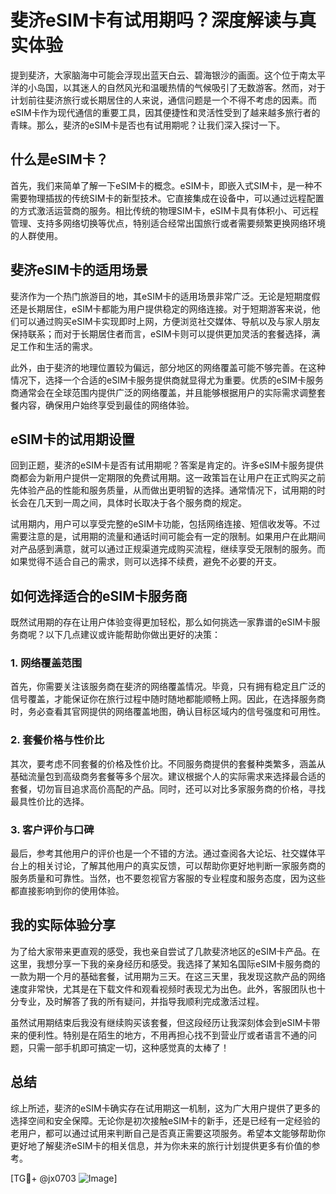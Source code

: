 # 斐济eSIM卡有试用期吗？深度解读与真实体验

提到斐济，大家脑海中可能会浮现出蓝天白云、碧海银沙的画面。这个位于南太平洋的小岛国，以其迷人的自然风光和温暖热情的气候吸引了无数游客。然而，对于计划前往斐济旅行或长期居住的人来说，通信问题是一个不得不考虑的因素。而eSIM卡作为现代通信的重要工具，因其便捷性和灵活性受到了越来越多旅行者的青睐。那么，斐济的eSIM卡是否也有试用期呢？让我们深入探讨一下。

## 什么是eSIM卡？

首先，我们来简单了解一下eSIM卡的概念。eSIM卡，即嵌入式SIM卡，是一种不需要物理插拔的传统SIM卡的新型技术。它直接集成在设备中，可以通过远程配置的方式激活运营商的服务。相比传统的物理SIM卡，eSIM卡具有体积小、可远程管理、支持多网络切换等优点，特别适合经常出国旅行或者需要频繁更换网络环境的人群使用。

## 斐济eSIM卡的适用场景

斐济作为一个热门旅游目的地，其eSIM卡的适用场景非常广泛。无论是短期度假还是长期居住，eSIM卡都能为用户提供稳定的网络连接。对于短期游客来说，他们可以通过购买eSIM卡实现即时上网，方便浏览社交媒体、导航以及与家人朋友保持联系；而对于长期居住者而言，eSIM卡则可以提供更加灵活的套餐选择，满足工作和生活的需求。

此外，由于斐济的地理位置较为偏远，部分地区的网络覆盖可能不够完善。在这种情况下，选择一个合适的eSIM卡服务提供商就显得尤为重要。优质的eSIM卡服务商通常会在全球范围内提供广泛的网络覆盖，并且能够根据用户的实际需求调整套餐内容，确保用户始终享受到最佳的网络体验。

## eSIM卡的试用期设置

回到正题，斐济的eSIM卡是否有试用期呢？答案是肯定的。许多eSIM卡服务提供商都会为新用户提供一定期限的免费试用期。这一政策旨在让用户在正式购买之前先体验产品的性能和服务质量，从而做出更明智的选择。通常情况下，试用期的时长会在几天到一周之间，具体时长取决于各个服务商的规定。

试用期内，用户可以享受完整的eSIM卡功能，包括网络连接、短信收发等。不过需要注意的是，试用期的流量和通话时间可能会有一定的限制。如果用户在此期间对产品感到满意，就可以通过正规渠道完成购买流程，继续享受无限制的服务。而如果觉得不适合自己的需求，则可以选择不续费，避免不必要的开支。

## 如何选择适合的eSIM卡服务商

既然试用期的存在让用户体验变得更加轻松，那么如何挑选一家靠谱的eSIM卡服务商呢？以下几点建议或许能帮助你做出更好的决策：

### 1. 网络覆盖范围

首先，你需要关注该服务商在斐济的网络覆盖情况。毕竟，只有拥有稳定且广泛的信号覆盖，才能保证你在旅行过程中随时随地都能顺畅上网。因此，在选择服务商时，务必查看其官网提供的网络覆盖地图，确认目标区域内的信号强度和可用性。

### 2. 套餐价格与性价比

其次，要考虑不同套餐的价格及性价比。不同服务商提供的套餐种类繁多，涵盖从基础流量包到高级商务套餐等多个层次。建议根据个人的实际需求来选择最合适的套餐，切勿盲目追求高价高配的产品。同时，还可以对比多家服务商的价格，寻找最具性价比的选择。

### 3. 客户评价与口碑

最后，参考其他用户的评价也是一个不错的方法。通过查阅各大论坛、社交媒体平台上的相关讨论，了解其他用户的真实反馈，可以帮助你更好地判断一家服务商的服务质量和可靠性。当然，也不要忽视官方客服的专业程度和服务态度，因为这些都直接影响到你的使用体验。

## 我的实际体验分享

为了给大家带来更直观的感受，我也亲自尝试了几款斐济地区的eSIM卡产品。在这里，我想分享一下我的亲身经历和感受。我选择了某知名国际eSIM卡服务商的一款为期一个月的基础套餐，试用期为三天。在这三天里，我发现这款产品的网络速度非常快，尤其是在下载文件和观看视频时表现尤为出色。此外，客服团队也十分专业，及时解答了我的所有疑问，并指导我顺利完成激活过程。

虽然试用期结束后我没有继续购买该套餐，但这段经历让我深刻体会到eSIM卡带来的便利性。特别是在陌生的地方，不用再担心找不到营业厅或者语言不通的问题，只需一部手机即可搞定一切，这种感觉真的太棒了！

## 总结

综上所述，斐济的eSIM卡确实存在试用期这一机制，这为广大用户提供了更多的选择空间和安全保障。无论你是初次接触eSIM卡的新手，还是已经有一定经验的老用户，都可以通过试用来判断自己是否真正需要这项服务。希望本文能够帮助你更好地了解斐济eSIM卡的相关信息，并为你未来的旅行计划提供更多有价值的参考。

[TG💪+ @jx0703 ![Image](https://github.com/user-attachments/assets/dbca1d08-cadb-493c-b0ec-ad6f7a83f270)]